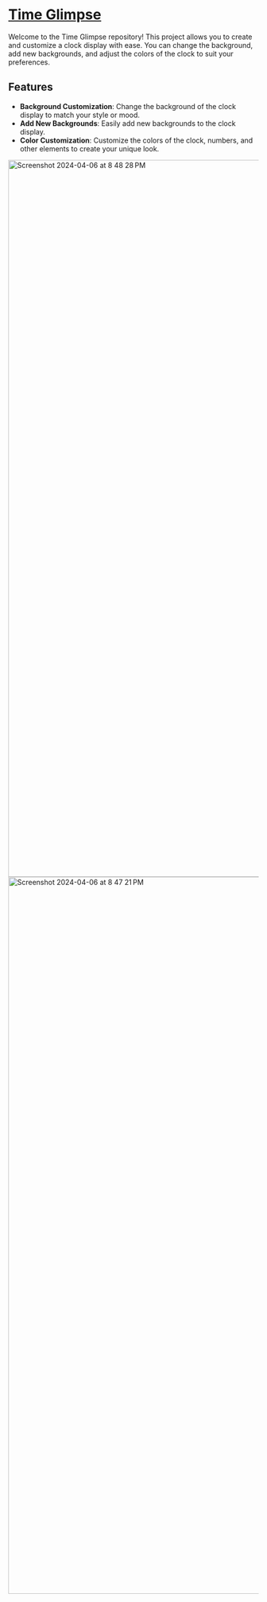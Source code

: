 # [Time Glimpse](https://time-glimpse.web.app/)

Welcome to the Time Glimpse repository! This project allows you to create and customize a clock display with ease. You can change the background, add new backgrounds, and adjust the colors of the clock to suit your preferences.

## Features

- **Background Customization**: Change the background of the clock display to match your style or mood.
- **Add New Backgrounds**: Easily add new backgrounds to the clock display.
- **Color Customization**: Customize the colors of the clock, numbers, and other elements to create your unique look.


<img width="1440" alt="Screenshot 2024-04-06 at 8 48 28 PM" src="https://github.com/visshal14/TimeGlimpse/assets/55635350/339aceb0-681c-4264-a944-3a14836a6556">
<img width="1440" alt="Screenshot 2024-04-06 at 8 47 21 PM" src="https://github.com/visshal14/TimeGlimpse/assets/55635350/9ec619b4-cf65-4eb5-83cf-4717e8293848">
